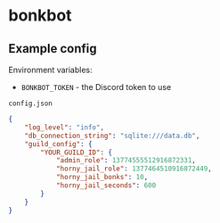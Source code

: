# bonkbot

## Example config

Environment variables:
- `BONKBOT_TOKEN` - the Discord token to use


`config.json`
```json
{
    "log_level": "info",
    "db_connection_string": "sqlite:///data.db",
    "guild_config": {
        "YOUR_GUILD_ID": {
            "admin_role": 13774555512916872331,
            "horny_jail_role": 1377464510916872449,
            "horny_jail_bonks": 10,
            "horny_jail_seconds": 600
        }
    }
}
```